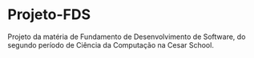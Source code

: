# Projeto-FDS
Projeto da matéria de Fundamento de Desenvolvimento de Software, do segundo período de Ciência da Computação na Cesar School. 
